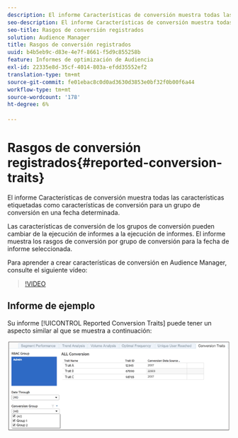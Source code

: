 ```yaml
---
description: El informe Características de conversión muestra todas las características etiquetadas como características de conversión para un grupo de conversión en una fecha determinada. Las características de conversión de los grupos de conversión pueden cambiar de la ejecución de informes a la ejecución de informes. El informe muestra los rasgos de conversión por grupo de conversión para la fecha de informe seleccionada.
seo-description: El informe Características de conversión muestra todas las características etiquetadas como características de conversión para un grupo de conversión en una fecha determinada. Las características de conversión de los grupos de conversión pueden cambiar de la ejecución de informes a la ejecución de informes. El informe muestra los rasgos de conversión por grupo de conversión para la fecha de informe seleccionada.
seo-title: Rasgos de conversión registrados
solution: Audience Manager
title: Rasgos de conversión registrados
uuid: b4b5eb9c-d83e-4e7f-8661-f5d9c855258b
feature: Informes de optimización de Audiencia
exl-id: 22335e8d-35cf-4014-803a-efdd35552ef2
translation-type: tm+mt
source-git-commit: fe01ebac8c0d0ad3630d3853e0bf32f0b00f6a44
workflow-type: tm+mt
source-wordcount: '178'
ht-degree: 6%

---
```


# Rasgos de conversión registrados{#reported-conversion-traits}

El informe Características de conversión muestra todas las características etiquetadas como características de conversión para un grupo de conversión en una fecha determinada.

Las características de conversión de los grupos de conversión pueden cambiar de la ejecución de informes a la ejecución de informes. El informe muestra los rasgos de conversión por grupo de conversión para la fecha de informe seleccionada.

Para aprender a crear características de conversión en Audience Manager, consulte el siguiente vídeo:

>[!VIDEO](https://video.tv.adobe.com/v/23431/)

## Informe de ejemplo

Su informe [!UICONTROL Reported Conversion Traits] puede tener un aspecto similar al que se muestra a continuación:

![](assets/reported-conversion-traits.png)
